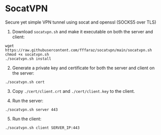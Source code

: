 # SocatVPN
Secure yet simple VPN tunnel using socat and openssl (SOCKS5 over TLS)

1. Download `socatvpn.sh` and make it executable on both the server and client:
```
wget https://raw.githubusercontent.com/fffaraz/socatvpn/main/socatvpn.sh
chmod +x socatvpn.sh
./socatvpn.sh install
```

2. Generate a private key and certificate for both the server and client on the server:
```
./socatvpn.sh cert
```

3. Copy `./cert/client.crt` and `./cert/client.key` to the client.

4. Run the server:
```
./socatvpn.sh server 443
```

5. Run the client:
```
./socatvpn.sh client SERVER_IP:443
```
